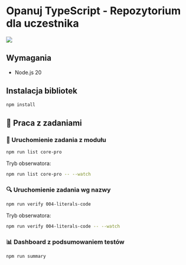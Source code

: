# Opanuj TypeScript - Repozytorium dla uczestnika

![](https://opanujtypescript.pl/img/logo-main.jpg)

## Wymagania

- Node.js 20

## Instalacja bibliotek

```bash
npm install
```

## 🚀 Praca z zadaniami

### 📝 Uruchomienie zadania z modułu

```bash
npm run list core-pro
```

Tryb obserwatora:

```bash
npm run list core-pro -- --watch
```

### 🔍 Uruchomienie zadania wg nazwy

```bash
npm run verify 004-literals-code
```

Tryb obserwatora:

```bash
npm run verify 004-literals-code -- --watch
```

### 📊 Dashboard z podsumowaniem testów

```bash
npm run summary
```

